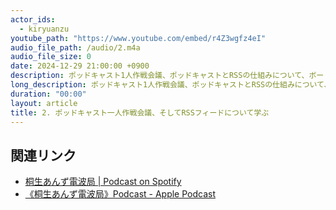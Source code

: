 ```yaml
---
actor_ids:
  - kiryuanzu
youtube_path: "https://www.youtube.com/embed/r4Z3wgfz4eI"
audio_file_path: /audio/2.m4a
audio_file_size: 0
date: 2024-12-29 21:00:00 +0900
description: ポッドキャスト1人作戦会議、ポッドキャストとRSSの仕組みについて、ボードゲームとの距離感について話しています。
long_description: ポッドキャスト1人作戦会議、ポッドキャストとRSSの仕組みについて、ボードゲームとの距離感について話しています。<br><ul><li>00:00 こんにちは(初の昼収録)</li><li>00:17 今日の静止画(都内でボドゲをした)</li><li>00:53 桐生あんず電波局の今後の展望</li><li>01:12 一年の目標立てるのって難しくないですか？</li><li>02:06 作戦会議大好き</li><li>03:45 第1クエストSNSで宣伝をする</li><li>04:25 畑を耕すような感覚</li><li>05:15 動画の感想をもらった/自分のエゴサについて</li><li>07:23 第2クエスト ホームページを作ろう</li><li>08:11 ポッドキャストとRSSについて学んだ</li><li>09:51 RSSと古のインターネット(偏見)</li><li>12:20 Spotify でも配信開始しました</li><li>13:23 配信者の気持ちがわかる遊び</li><li>14:10 第3クエスト 考え中(ゲストを呼ぶ？)</li><li>14:48 ポッドキャストへのいざない</li><li>18:12 配信はまだ勇気が出ない</li><li>19:20 ボドゲとの距離感</li><li>22:18 更新頻度について考えた</li><li>22:44 みなさま良き年末を</li></ul>
duration: "00:00"
layout: article
title: 2. ポッドキャスト一人作戦会議、そしてRSSフィードについて学ぶ
---
```


## 関連リンク
- [桐生あんず電波局 \| Podcast on Spotify](https://open.spotify.com/show/21uKExfD0Cylqhg3bxrbk3?si=NExkr0qxRRCdZDpdSvprWA&nd=1&dlsi=d12e686467784cf0)
- [《桐生あんず電波局》Podcast \- Apple Podcast](https://podcasts.apple.com/tw/podcast/%E6%A1%90%E7%94%9F%E3%81%82%E3%82%93%E3%81%9A%E9%9B%BB%E6%B3%A2%E5%B1%80/id1787746601)
